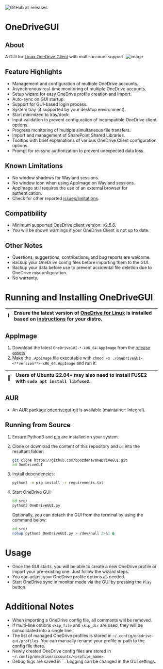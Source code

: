 ![GitHub all releases](https://img.shields.io/github/downloads/bpozdena/OneDriveGUI/total)

# OneDriveGUI

## About
A GUI for [Linux OneDrive Client](https://github.com/abraunegg/onedrive) with multi-account support.
![image](https://github.com/user-attachments/assets/00769399-1a65-4648-8705-7dee81ee4f52)

## Feature Highlights  
- Management and configuration of multiple OneDrive accounts.
- Asynchronous real-time monitoring of multiple OneDrive accounts.
- Setup wizard for easy OneDrive profile creation and import.
- Auto-sync on GUI startup.
- Support for GUI-based login process.
- System tray (if supported by your desktop environment).
- Start minimized to tray/dock.
- Input validation to prevent configuration of incompatible OneDrive client options.
- Progress monitoring of multiple simultaneous file transfers.
- Import and management of SharePoint Shared Libraries.
- Tooltips with brief explanations of various OneDrive Client configuration options.
- Prompt for re-sync authorization to prevent unexpected data loss.

## Known Limitations
- No window shadows for Wayland sessions.
- No window icon when using AppImage on Wayland sessions.
- AppImage still requires the use of an external browser for authentication.
- Check for other reported [issues/limitations](https://github.com/bpozdena/OneDriveGUI/issues). 

## Compatibility
- Minimum supported OneDrive client version: v2.5.6.
- You will be shown warnings if your OneDrive Client is not up to date.

## Other Notes
- Questions, suggestions, contributions, and bug reports are welcome. 
- Backup your OneDrive config files before importing them to the GUI.
- Backup your data before use to prevent accidental file deletion due to OneDrive misconfiguration. 
- No warranty.

# Running and Installing OneDriveGUI
| :exclamation:        | Ensure the latest version of [OneDrive for Linux](https://abraunegg.github.io/) is installed based on [instructions](https://github.com/abraunegg/onedrive/blob/master/docs/install.md) for your distro. |
|-----------------------|:----------------------------------------------------------------------------------------------------------------|

## AppImage 
1) Download the latest `OneDriveGUI-*-x86_64.AppImage` from the [release assets](https://github.com/bpozdena/OneDriveGUI/releases).
1) Make the `.AppImage` file executable with `chmod +x ./OneDriveGUI-<**version**>-x86_64.AppImage` and run it. 

| :memo:        | Users of Ubuntu 22.04+ may also need to install FUSE2 with `sudo apt install libfuse2`.      |
|---------------|:--------------------------------------------------------------------------------------------|

## AUR
- An AUR package [onedrivegui-git](https://aur.archlinux.org/packages/onedrivegui-git) is available (maintainer: Integral).

## Running from Source

1) Ensure Python3 and [pip](https://pip.pypa.io/en/stable/installation/) are installed on your system. 
1) Clone or download the content of this repository and `cd` into the resultant folder:
    ```sh
    git clone https://github.com/bpozdena/OneDriveGUI.git
    cd OneDriveGUI
    ```
1) Install dependencies:
    ```sh
    python3 -m pip install -r requirements.txt
    ```

1) Start OneDrive GUI:
    ```sh
    cd src/
    python3 OneDriveGUI.py
    ```

    Optionally, you can detach the GUI from the terminal by using the command below:
    ```sh
    cd src/
    nohup python3 OneDriveGUI.py > /dev/null 2>&1 &
    ```

# Usage
- Once the GUI starts, you will be able to create a new OneDrive profile or import your pre-existing one. Just follow the wizard steps.
- You can adjust your OneDrive profile options as needed. 
- Start OneDrive sync in monitor mode via the GUI by pressing the `Play` button.

# Additional Notes
- When importing a OneDrive config file, all comments will be removed.
- If multi-line options `skip_file` and `skip_dir` are used, they will be consolidated into a single line.
- The list of managed OneDrive profiles is stored in `~/.config/onedrive-gui/profiles`. You can manually rename your profile or path to the config file there.
- Newly created OneDrive config files are stored in `~/.config/onedrive/accounts/<profile_name>`.
- Debug logs are saved in ``. Logging can be changed in the GUI settings.
